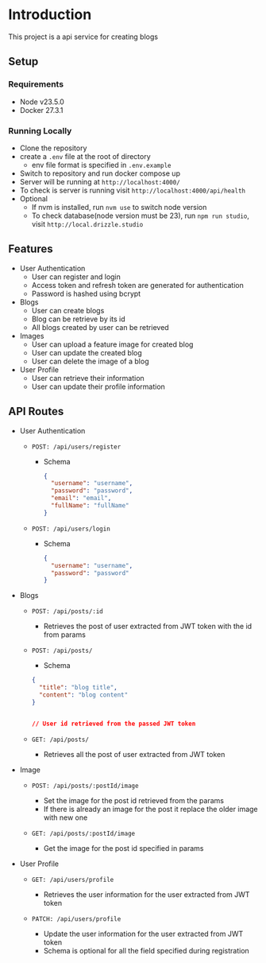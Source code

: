 # Introduction

This project is a api service for creating blogs

## Setup

### Requirements

- Node v23.5.0
- Docker 27.3.1

### Running Locally

- Clone the repository
- create a `.env` file at the root of directory
  - env file format is specified in `.env.example`
- Switch to repository and run docker compose up
- Server will be running at `http://localhost:4000/`
- To check is server is running visit `http://localhost:4000/api/health`
- Optional
  - If nvm is installed, run `nvm use` to switch node version
  - To check database(node version must be 23), run `npm run studio`, visit `http://local.drizzle.studio`

## Features

- User Authentication
  - User can register and login
  - Access token and refresh token are generated for authentication
  - Password is hashed using bcrypt
- Blogs
  - User can create blogs
  - Blog can be retrieve by its id
  - All blogs created by user can be retrieved
- Images
  - User can upload a feature image for created blog
  - User can update the created blog
  - User can delete the image of a blog
- User Profile
  - User can retrieve their information
  - User can update their profile information

## API Routes

- User Authentication

  - `POST: /api/users/register`

    - Schema

      ```json
      {
        "username": "username",
        "password": "password",
        "email": "email",
        "fullName": "fullName"
      }
      ```

  - `POST: /api/users/login`

    - Schema

      ```json
      {
        "username": "username",
        "password": "password"
      }
      ```

- Blogs

  - `POST: /api/posts/:id`

    - Retrieves the post of user extracted from JWT token with the id from params

  - `POST: /api/posts/`

    - Schema

    ```json
    {
      "title": "blog title",
      "content": "blog content"
    }


    // User id retrieved from the passed JWT token
    ```

  - `GET: /api/posts/`
    - Retrieves all the post of user extracted from JWT token

- Image

  - `POST: /api/posts/:postId/image`

    - Set the image for the post id retrieved from the params
    - If there is already an image for the post it replace the
      older image with new one

  - `GET: /api/posts/:postId/image`
    - Get the image for the post id specified in params

- User Profile

  - `GET: /api/users/profile`

    - Retrieves the user information for the user extracted from JWT token

  - `PATCH: /api/users/profile`
    - Update the user information for the user extracted from JWT token
    - Schema is optional for all the field specified during registration
